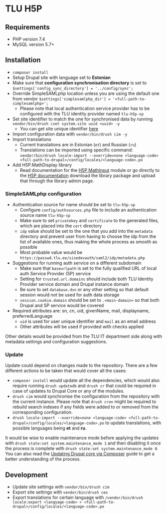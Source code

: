 # TLU H5P

## Requirements

* PHP version 7.4
* MySQL version 5.7+

## Installation

* `composer install`
* Setup Drupal site with language set to **Estonian**
* Make sure that **configuration synchronisation directory** is set to `$settings['config_sync_directory'] = '../config/sync';`
* Override SimpleSAMLphp location unless you are using the default one from vendor `$settings['simplesamlphp_dir'] = '<full-path-to-simplesamlphp>';`
  * Please note that local authentication service provider has to be configured with the TLU identity provider named `tlu-h5p-sp`
* Set site identifier to match the one for synchronised data by running `vendor/bin/drush cset system.site uuid <uuid> -y`
  * You can get site unique identifier [here](https://github.com/centre-for-educational-technology/tlu-h5p/blob/main/config/sync/system.site.yml)
* Import configuration data with `vendor/bin/drush cim -y`
* Import translations
  * Current translations are in Estonian (`et`) and Russian (`ru`)
  * Translations can be imported using specific command: `vendor/bin/drush locale-import --override=none <language-code> <full-path-to-drupal>/config/locales/<language-code>.po`
* Add H5P.MathDisplay library
  * Read documentation for the [H5P MathInput](https://git.drupalcode.org/project/h5p_math_input) module or go directly to the [H5P documentation](https://h5p.org/mathematical-expressions) download the library package and upload that through the library admin page.

### SimpleSAMLphp configuration

* Authentication source for name should be set to `tlu-h5p-sp`
  * Configure `config/authsources.php` file to include an authentication source name `tlu-h5p-sp`
  * Make sure to set `privatekey` and `certificate` to the generated files, which are placed into the `cert` directory
  * `idp` value should be set to the one that you add into the `metadata` directory and prevent user from having to choose the idp from the list of available ones, thus making the whole process as smooth as possible
   * Most probable value would be `https://passwd.tlu.ee/sisedevauth/saml2/idp/metadata.php`
* Suggestions for running auth service on a different subdomain
  * Make sure that `baseurlpath` is set to the fully qualified URL of local auth Service Provider (SP) service
  * Setting for `trusted.url.domains` should include both TLU Identity Provider service domain and Drupal instance domain
  * Be sure to set `database.dsn` or any other setting so that default session would not be used for auth data storage
  * `session.cookie.domain` should be set to `.<main-domain>` so that both Drupal and SP service would be covered
* Required attributes are: sn, cn, uid, givenName, mail, displayname, preferredLanguage
  * `uid` is used for user unique identifier and `mail` as an email address
  * Other attributes will be used if provided with checks applied

Other details would be provided from the TLU IT department side along with metadata settings and configuration suggestions.

### Update

Update could depend on changes made to the repository. There are a few different actions to be taken that would cover all the cases:

* `composer install` would update all the dependencies, which would also require running `drush updatedb` and `drush cr` that could be required in case of updates to Drupal Core or any of the modules.
* `drush cim` would synchronise the configuration from the repository with the current instance. Please note that `drush cron` might be required to rebuild search indexes if any fields were added to or removed from the corresponding configuration.
* `drush locale-import --override=none <language-code> <full-path-to-drupal>/config/locales/<language-code>.po` to update translations, with possible languages being **et** and **ru**.

It would be wise to enable maintenance mode before applying the updates with `drush state:set system.maintenance_mode 1` and then disabling it once the process is complete with `drush state:set system.maintenance_mode 0`. You can also read the [Updating Drupal core via Composer](https://www.drupal.org/docs/updating-drupal/updating-drupal-core-via-composer#update-all-steps) guide to get a better understanding of the process.

## Development

* Update site settings with `vendor/bin/drush cim`
* Export site settings with `vendor/bin/drush cex`
* Export translations for certain language with `/vendor/bin/drush locale:export <language-code> > <full-path-to-drupal>/config/locales/<language-code>.po`

